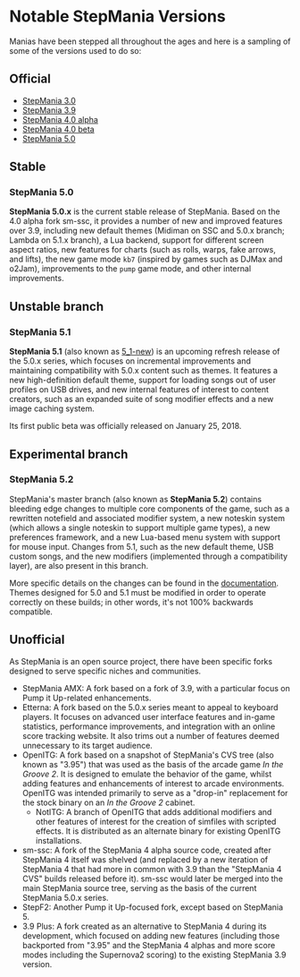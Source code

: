 Notable StepMania Versions
=======

Manias have been stepped all throughout the ages and here is a sampling of some of the versions used to do so:

Official
--------
* [StepMania 3.0](versions/stepmania-3-0)
* [StepMania 3.9](versions/stepmania-3-9)
* [StepMania 4.0 alpha](versions/stepmania-4-0-alpha)
* [StepMania 4.0 beta](versions/stepmania-4-0-beta)
* [StepMania 5.0](versions/stepmania-5-0)

## Stable
### StepMania 5.0
**StepMania 5.0.x** is the current stable release of StepMania. Based on the 4.0 alpha fork sm-ssc, it provides a number of new and improved features over 3.9, including new default themes (Midiman on SSC and 5.0.x branch; Lambda on 5.1.x branch), a Lua backend, support for different screen aspect ratios, new features for charts (such as rolls, warps, fake arrows, and lifts), the new game mode `kb7` (inspired by games such as DJMax and o2Jam), improvements to the `pump` game mode, and other internal improvements.

## Unstable branch
### StepMania 5.1
**StepMania 5.1** (also known as [5_1-new](https://github.com/stepmania/stepmania/tree/5_1-new)) is an upcoming refresh release of the 5.0.x series, which focuses on incremental improvements and maintaining compatibility with 5.0.x content such as themes. It features a new high-definition default theme, support for loading songs out of user profiles on USB drives, and new internal features of interest to content creators, such as an expanded suite of song modifier effects and a new image caching system.

Its first public beta was officially released on January 25, 2018.

## Experimental branch
### StepMania 5.2
StepMania's master branch (also known as **StepMania 5.2**) contains bleeding edge changes to multiple core components of the game, such as a rewritten notefield and associated modifier system, a new noteskin system (which allows a single noteskin to support multiple game types), a new preferences framework, and a new Lua-based menu system with support for mouse input. Changes from 5.1, such as the new default theme, USB custom songs, and the new modifiers (implemented through a compatibility layer), are also present in this branch.

More specific details on the changes can be found in the [documentation](https://github.com/stepmania/stepmania/tree/master/Docs/Themerdocs/5.1_incompatibilities). Themes designed for 5.0 and 5.1 must be modified in order to operate correctly on these builds; in other words, it's not 100% backwards compatible.

Unofficial
----------
As StepMania is an open source project, there have been specific forks designed to serve specific niches and communities.

* StepMania AMX: A fork based on a fork of 3.9, with a particular focus on Pump it Up-related enhancements.
* Etterna: A fork based on the 5.0.x series meant to appeal to keyboard players. It focuses on advanced user interface features and in-game statistics, performance improvements, and integration with an online score tracking website. It also trims out a number of features deemed unnecessary to its target audience.
* OpenITG: A fork based on a snapshot of StepMania's CVS tree (also known as "3.95") that was used as the basis of the arcade game _In the Groove 2_. It is designed to emulate the behavior of the game, whilst adding features and enhancements of interest to arcade environments. OpenITG was intended primarily to serve as a "drop-in" replacement for the stock binary on an _In the Groove 2_ cabinet.
  * NotITG: A branch of OpenITG that adds additional modifiers and other features of interest for the creation of simfiles with scripted effects. It is distributed as an alternate binary for existing OpenITG installations.
* sm-ssc: A fork of the StepMania 4 alpha source code, created after StepMania 4 itself was shelved (and replaced by a new iteration of StepMania 4 that had more in common with 3.9 than the "StepMania 4 CVS" builds released before it). sm-ssc would later be merged into the main StepMania source tree, serving as the basis of the current StepMania 5.0.x series.
* StepF2: Another Pump it Up-focused fork, except based on StepMania 5.
* 3.9 Plus: A fork created as an alternative to StepMania 4 during its development, which focused on adding new features (including those backported from "3.95" and the StepMania 4 alphas and more score modes including the Supernova2 scoring) to the existing StepMania 3.9 version.